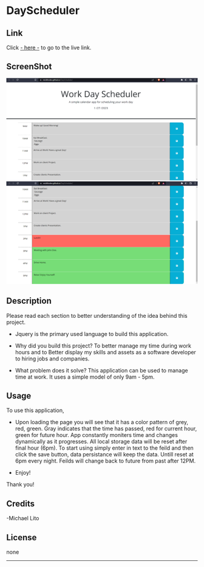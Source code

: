 # DayScheduler 

## Link

Click [- here -](https://micklitodev.github.io/DayScheduler/) to go to the live link.

## ScreenShot

![Screenshot of live DayScheduler jQuery App.](./assets/images/DSss1.png)
![Screenshot of live DayScheduler jQuery App.](./assets/images/DSss2.png)

## Description

Please read each section to better understanding of the idea behind this project.

- Jquery is the primary used language to build this application. 

- Why did you build this project? To better manage my time during work hours
  and to Better display my skills and assets as a software developer
  to hiring jobs and companies. 

- What problem does it solve? This application can be used to manage 
  time at work. It uses a simple model of only 9am - 5pm. 

## Usage

To use this application,

- Upon loading the page you will see that it has a color pattern of grey, red, green.  Gray indicates
  that the time has passed, red for current hour, green for future hour. App constantly moniters time
  and changes dynamically as it progresses. All local storage data will be reset after final hour (6pm). To start using
  simply enter in text to the feild and then click the save button, data persistance will keep the data.
  Untill reset at 6pm every night. Feilds will change back to future from past after 12PM. 


- Enjoy!

Thank you!

## Credits

-Michael Lito

## License

none

---